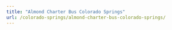 ```yaml
---
title: "Almond Charter Bus Colorado Springs"
url: /colorado-springs/almond-charter-bus-colorado-springs/
---
```


